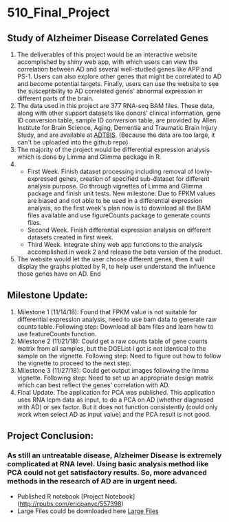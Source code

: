 # 510_Final_Project

## Study of Alzheimer Disease Correlated Genes

1. The deliverables of this project would be an interactive website accomplished by shiny web app, with which users can view the correlation between AD and several well-studied genes like APP and PS-1. Users can also explore other genes that might be correlated to AD and become potential targets. Finally, users can use the website to see the susceptibility to AD correlated genes' abnormal expression in different parts of the brain.
2. The data used in this project are 377 RNA-seq BAM files. These data, along with other support datasets like donors' clinical information, gene ID conversion table, sample ID conversion table, are provided by Allen Institute for Brain Science, Aging, Dementia and Traumatic Brain Injury Study, and are available at [ADTBIS](http://aging.brain-map.org/overview/home). (Because the data are too large, it can't be uploaded into the github repo)
3. The majority of the project would be differential expression analysis which is done by Limma and Glimma package in R.
4.
    - First Week. Finish dataset processing including removal of lowly-expressed genes, creation of specified sub-dataset for different analysis purpose. Go through vignettes of Limma and Glimma package and finish unit tests. New milestone: Due to FPKM values are biased and not able to be used in a differential expression analysis, so the first week's plan now is to download all the BAM files available and use figureCounts package to generate counts files.
    - Second Week. Finish differential expression analysis on different datasets created in first week.
    - Third Week. Integrate shiny web app functions to the analysis accomplished in week 2 and release the beta version of the product.
5. The website would let the user choose different genes, then it will display the graphs plotted by R, to help user understand the influence those genes have on AD.
End


## Milestone Update:

1. Milestone 1 (11/14/18): Found that FPKM value is not suitable for differential expression analysis, need to use bam data to generate raw counts table. Following step: Download all bam files and learn how to use featureCounts function.
2. Milestone 2 (11/21/18): Could get a raw counts table of gene counts matrix from all samples, but the DGEList I got is not identical to the sample on the vignette. Following step: Need to figure out how to follow the vignette to proceed to the next step.
3. Milestone 3 (11/27/18): Could get output images following the limma vignette. Following step: Need to set up an appropriate design matrix which can best reflect the genes' correlation with AD.
4. Final Update. The application for PCA was published. This application uses RNA lcpm data as input, to do a PCA on AD (whether diagnosed with AD) or sex factor. But it does not function consistently (could only work when select AD as input value) and the PCA result is not good.

## Project Conclusion:
###  As still an untreatable disease, Alzheimer Disease is extremely complicated at RNA level. Using basic analysis method like PCA could not get satisfactory results. So, more advanced methods in the research of AD are in urgent need.  

- Published R notebook [Project Notebook] (http://rpubs.com/ericpanyc/557398)
- Large Files could be downloaded here [Large Files](https://drive.google.com/drive/folders/1crh2GuOxyJKxGpncZWn_TXzn9oMQtceJ)
